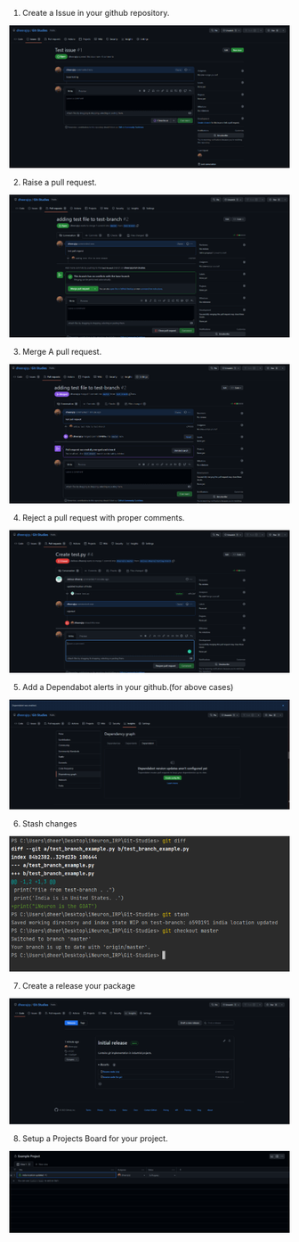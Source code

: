 1. Create a Issue in your github repository.

![image](https://github.com/dheerajrp/Git-Studies/blob/master/task_three/images/openissue.PNG)


2. Raise a pull request.

![image](https://github.com/dheerajrp/Git-Studies/blob/master/task_three/images/openpr.PNG)

3. Merge A pull request.

![image](https://github.com/dheerajrp/Git-Studies/blob/master/task_three/images/mergepr.PNG)

4. Reject a pull request with proper comments.

![image](https://github.com/dheerajrp/Git-Studies/blob/master/task_three/images/reject.PNG)

5. Add a Dependabot alerts in your github.(for above cases)

![image](https://github.com/dheerajrp/Git-Studies/blob/master/task_three/images/dependabot.PNG)

6. Stash changes

![image](https://github.com/dheerajrp/Git-Studies/blob/master/task_three/images/stash.PNG)

7. Create a release your package

![image](https://github.com/dheerajrp/Git-Studies/blob/master/task_three/images/release.PNG)

8. Setup a Projects Board for your project.

![image](https://github.com/dheerajrp/Git-Studies/blob/master/task_three/images/project.PNG)